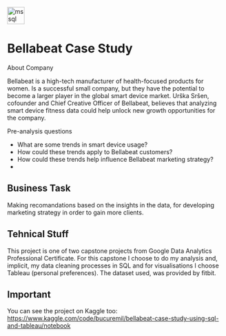 <a href="https://www.microsoft.com/en-us/sql-server" target="_blank" rel="noreferrer"> <img src="https://www.svgrepo.com/show/303229/microsoft-sql-server-logo.svg" alt="mssql" width="40" height="40"/> </a>
# Bellabeat Case Study
About Company

Bellabeat is a high-tech manufacturer of health-focused products for women. Is a successful small company, but they have the potential to become a larger player in the global smart device market. Urška Sršen, cofounder and Chief Creative Officer of Bellabeat, believes that analyzing smart device fitness data could help unlock new growth opportunities for the company.

Pre-analysis questions

- What are some trends in smart device usage?
- How could these trends apply to Bellabeat customers?
- How could these trends help influence Bellabeat marketing strategy?
- 
## Business Task

Making recomandations based on the insights in the data, for developing marketing strategy in order to gain more clients.
## Tehnical Stuff

This project is one of two capstone projects from Google Data Analytics Professional Certificate.
For this capstone I choose to do my analysis and, implicit, my data cleaning processes in SQL and for visualisations I choose Tableau (personal preferences).
The dataset used, was provided by fitbit.
## Important
You can see the project on Kaggle too: https://www.kaggle.com/code/bucuremil/bellabeat-case-study-using-sql-and-tableau/notebook
